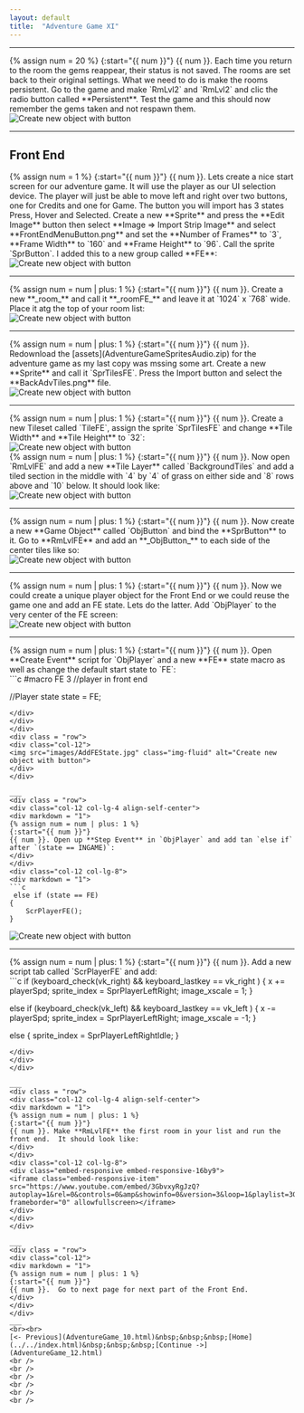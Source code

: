 ```yaml
---
layout: default
title:  "Adventure Game XI"
---
```

___ 
<div class = "row">
<div class="col-12 col-lg-4 align-self-center">
<div markdown = "1"> 
{% assign num = 20 %}
{:start="{{ num }}"}
{{ num }}. Each time you return to the room the gems reappear, their status is not saved. The rooms are set back to their original settings. What we need to do is make the rooms persistent.  Go to the game and make `RmLvl2` and `RmLvl2` and clic the radio button called **Persistent**.  Test the game and this should now remember the gems taken and not respawn them.  
</div>
</div>
<div class="col-12 col-lg-8">
<img src="images/RoomPersist.jpg" class="img-fluid" alt="Create new object with button"> 
</div>
</div>

___ 
## Front End

<div class = "row">
<div class="col-12 col-lg-4 align-self-center">
<div markdown = "1"> 
{% assign num = 1 %}
{:start="{{ num }}"}
{{ num }}. Lets create a nice start screen for our adventure game.  It will use the player as our UI selection device.  The player will just be able to move left and right over two buttons, one for Credits and one for Game.  The button you will import has 3 states Press, Hover and Selected.  Create a new **Sprite** and press the **Edit Image** button then select **Image => Import Strip Image** and select **FrontEndMenuButton.png** and set the **Number of Frames** to `3`, **Frame Width** to `160` and **Frame Height** to `96`.  Call the sprite `SprButton`.  I added this to a new group called **FE**:
</div>
</div>
<div class="col-12 col-lg-8">
<img src="images/FEButtonImport.jpg" class="img-fluid" alt="Create new object with button"> 
</div>
</div>

___ 
<div class = "row">
<div class="col-12 col-lg-4 align-self-center">
<div markdown = "1"> 
{% assign num = num | plus: 1 %}
{:start="{{ num }}"}
{{ num }}. Create a new **_room_** and call it **_roomFE_** and leave it at `1024` x `768` wide. Place it atg the top of your room list:  
</div>
</div>
<div class="col-12 col-lg-8">
<img src="images/RoomFE.jpg" class="img-fluid" alt="Create new object with button"> 
</div>
</div>

___ 
<div class = "row">
<div class="col-12 col-lg-4 align-self-center">
<div markdown = "1"> 
{% assign num = num | plus: 1 %}
{:start="{{ num }}"}
{{ num }}. Redownload the [assets](AdventureGameSpritesAudio.zip) for the adventure game as my last copy was mssing some art. Create a new **Sprite** and call it `SprTilesFE`.  Press the Import button and select the **BackAdvTiles.png** file.
</div>
</div>
<div class="col-12 col-lg-8">
<img src="images/SprTilesFE.jpg" class="img-fluid" alt="Create new object with button"> 
</div>
</div>

___ 
<div class = "row">
<div class="col-12 col-lg-4 align-self-center">
<div markdown = "1"> 
{% assign num = num | plus: 1 %}
{:start="{{ num }}"}
{{ num }}. Create a new Tileset called `TileFE`, assign the sprite `SprTilesFE` and change **Tile Width** and **Tile Height** to `32`:
</div>
</div>
<div class="col-12 col-lg-8">
<img src="images/SprTileSetFE.jpg" class="img-fluid" alt="Create new object with button"> 
</div>
</div> 

<div class = "row">
<div class="col-12 col-lg-4 align-self-center">
<div markdown = "1"> 
{% assign num = num | plus: 1 %}
{:start="{{ num }}"}
{{ num }}. Now open `RmLvlFE` and add a new **Tile Layer** called `BackgroundTiles` and add a tiled section in the middle with `4` by `4` of grass on either side and `8` rows above and `10` below.  It should look like: 
</div>
</div>
<div class="col-12 col-lg-8">
<img src="images/FullyDecoratedRoom.jpg" class="img-fluid" alt="Create new object with button"> 
</div>
</div> 

___ 
<div class = "row">
<div class="col-12 col-lg-4 align-self-center">
<div markdown = "1"> 
{% assign num = num | plus: 1 %}
{:start="{{ num }}"}
{{ num }}. Now create a new **Game Object** called `ObjButton` and bind the **SprButton** to it.  Go to **RmLvlFE** and add an **_ObjButton_** to each side of the center tiles like so:  
</div>
</div>
<div class="col-12 col-lg-8">
<img src="images/TwoFEButtons.jpg" class="img-fluid" alt="Create new object with button"> 
</div>
</div>

___ 
<div class = "row">
<div class="col-12 col-lg-4 align-self-center">
<div markdown = "1"> 
{% assign num = num | plus: 1 %}
{:start="{{ num }}"}
{{ num }}. Now we could create a unique player object for the Front End or we could reuse the game one and add an FE state.  Lets do the latter.  Add `ObjPlayer` to the very center of the FE screen:  
</div>
</div>
<div class="col-12 col-lg-8">
<img src="images/AddObjPlayerToRoom.jpg" class="img-fluid" alt="Create new object with button"> 
</div>
</div>

___ 
<div class = "row">
<div class="col-12 col-lg-4 align-self-center">
<div markdown = "1"> 
{% assign num = num | plus: 1 %}
{:start="{{ num }}"}
{{ num }}. Open **Create Event** script for `ObjPlayer` and a new **FE** state macro as well as change the default start state to `FE`:  
</div>
</div>
<div class="col-12 col-lg-8">
<div markdown = "1"> 
```c
#macro FE 3 //player in front end

//Player state
state = FE;
```
</div>
</div>
</div>
<div class = "row">
<div class="col-12">
<img src="images/AddFEState.jpg" class="img-fluid" alt="Create new object with button"> 
</div>
</div>

___ 
<div class = "row">
<div class="col-12 col-lg-4 align-self-center">
<div markdown = "1"> 
{% assign num = num | plus: 1 %}
{:start="{{ num }}"}
{{ num }}. Open up **Step Event** in `ObjPlayer` and add tan `else if` after `(state == INGAME)`:  
</div>
</div>
<div class="col-12 col-lg-8">
<div markdown = "1"> 
```c
 else if (state == FE)
{
	ScrPlayerFE();
}
```
</div>
</div>
</div>
<div class = "row">
<div class="col-12">
<img src="images/StatesFESwitch.jpg" class="img-fluid" alt="Create new object with button"> 
</div>
</div>
 
___ 
<div class = "row">
<div class="col-12 col-lg-4 align-self-center">
<div markdown = "1"> 
{% assign num = num | plus: 1 %}
{:start="{{ num }}"}
{{ num }}. Add a new script tab called `ScrPlayerFE` and add:  
</div>
</div>
<div class="col-12 col-lg-8">
<div markdown = "1"> 
```c
if (keyboard_check(vk_right) && keyboard_lastkey == vk_right )
{
	x += playerSpd;
	sprite_index = SprPlayerLeftRight;
	image_xscale = 1;
}

else if (keyboard_check(vk_left) && keyboard_lastkey == vk_left )
{
	x -= playerSpd;
	sprite_index = SprPlayerLeftRight;
	image_xscale = -1;
}

else
{
	 sprite_index = SprPlayerLeftRightIdle;
}
```
</div>
</div>
</div>

___ 
<div class = "row">
<div class="col-12 col-lg-4 align-self-center">
<div markdown = "1"> 
{% assign num = num | plus: 1 %}
{:start="{{ num }}"}
{{ num }}. Make **RmLvlFE** the first room in your list and run the front end.  It should look like:
</div>
</div>
<div class="col-12 col-lg-8">
<div class="embed-responsive embed-responsive-16by9">
<iframe class="embed-responsive-item" src="https://www.youtube.com/embed/3GbvxyRgJzQ?autoplay=1&rel=0&controls=0&amp&showinfo=0&version=3&loop=1&playlist=3GbvxyRgJzQ" frameborder="0" allowfullscreen></iframe>
</div>
</div>
</div>

___ 
<div class = "row">
<div class="col-12">
<div markdown = "1"> 
{% assign num = num | plus: 1 %}
{:start="{{ num }}"}
{{ num }}.  Go to next page for next part of the Front End.
</div>
</div>
</div>
___ 
<br><br>
[<- Previous](AdventureGame_10.html)&nbsp;&nbsp;&nbsp;[Home](../../index.html)&nbsp;&nbsp;&nbsp;[Continue ->](AdventureGame_12.html)
<br />  
<br />  
<br />  
<br /> 
<br />  
<br />  
